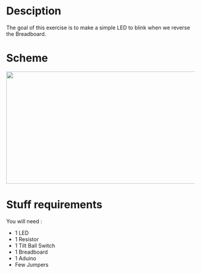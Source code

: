 # Desciption 

The goal of this exercise is to make a simple LED to blink when we reverse the Breadboard.

# Scheme

<p align="center">
  <img width="600" height="300" src="https://github.com/Dexmos/Arduino-Workshop-I/blob/master/7-BlinkLEDWithTiltBall/Schema/Schema.jpg">
</p>

# Stuff requirements

You will need :
* 1 LED
* 1 Resistor
* 1 Tilt Ball Switch
* 1 Breadboard
* 1 Aduino
* Few Jumpers
